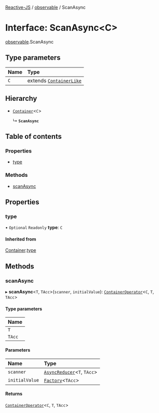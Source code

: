 [Reactive-JS](../README.md) / [observable](../modules/observable.md) / ScanAsync

# Interface: ScanAsync<C\>

[observable](../modules/observable.md).ScanAsync

## Type parameters

| Name | Type |
| :------ | :------ |
| `C` | extends [`ContainerLike`](container.ContainerLike.md) |

## Hierarchy

- [`Container`](container.Container.md)<`C`\>

  ↳ **`ScanAsync`**

## Table of contents

### Properties

- [type](observable.ScanAsync.md#type)

### Methods

- [scanAsync](observable.ScanAsync.md#scanasync)

## Properties

### type

• `Optional` `Readonly` **type**: `C`

#### Inherited from

[Container](container.Container.md).[type](container.Container.md#type)

## Methods

### scanAsync

▸ **scanAsync**<`T`, `TAcc`\>(`scanner`, `initialValue`): [`ContainerOperator`](../modules/container.md#containeroperator)<`C`, `T`, `TAcc`\>

#### Type parameters

| Name |
| :------ |
| `T` |
| `TAcc` |

#### Parameters

| Name | Type |
| :------ | :------ |
| `scanner` | [`AsyncReducer`](../modules/observable.md#asyncreducer)<`T`, `TAcc`\> |
| `initialValue` | [`Factory`](../modules/functions.md#factory)<`TAcc`\> |

#### Returns

[`ContainerOperator`](../modules/container.md#containeroperator)<`C`, `T`, `TAcc`\>
